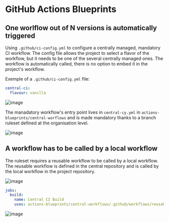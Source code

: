 # GitHub Actions Blueprints

## One worlflow out of N versions is automatically triggered
Using `.github/ci-config.yml` to configure a centrally managed, mandatory CI workflow. The config file allows the project to select a flavor of the workflow, but it needs to be one of the several centrally managed ones.
The workflow is automatically called, there is no option to embed it in the project's workflow.

Exemple of a `.github/ci-config.yml` file:

```yaml
central-ci:
  flavour: vanilla
```

![image](https://github.com/user-attachments/assets/67e6f3f3-80ad-4c0a-9ea1-55a44cecfbf0)

The manadatory workflow's entry point lives in `central-cy.yml` in `actions-blueprints/central-worflows` and is made mandatory thanks to a branch ruleset defined at the organisation level. 

![image](https://github.com/user-attachments/assets/716ff7db-4cd5-411c-988f-d01f704419b7)

## A workflow has to be called by a local workflow

The ruleset requires a reusable workflow to be called by a local workflow. The reusable workflow is defined in the central repository and is called by the local workflow in the project repository.

![image](https://github.com/user-attachments/assets/427c7627-dff3-42f1-ab75-9dd13218daa8)

```yaml
jobs:
  build:
    name: Central CI Build
    uses: actions-blueprints/central-workflows/.github/workflows/reusable-strawberry.yml@main
```

![image](https://github.com/user-attachments/assets/edd29fc0-81cd-4b07-a370-7cff50ad544a)

